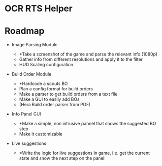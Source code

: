 # OCR RTS Helper

# Roadmap

- Image Parsing Module
    - *Take a screenshot of the game and parse the relevant info (1080p)
    - Gather info from different resolutions and apply it to the filter
    - HUD Scaling configuration

- Build Order Module
    - *Hardcode a scouts BO
    - Plan a config format for build orders
    - Make a parser to get build orders from a text file
    - Make a GUI to easily add BOs
    - (Hera Build order parser from PDF)

- Info Panel GUI
    - *Make a simple, non intrusive pannel that shows the suggested BO step
    - Make it customizable

- Live suggestions
    - *Write the logic for live suggestions in game, i.e. get the current state and show the next step on the panel
